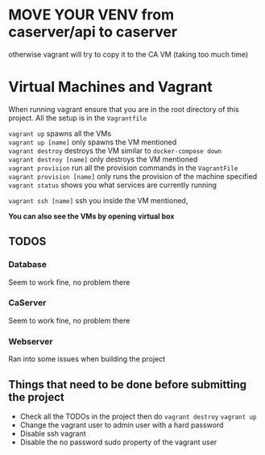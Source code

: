 # MOVE YOUR VENV from caserver/api to caserver 
otherwise vagrant will try to copy it to the CA VM (taking too much time)


# Virtual Machines and Vagrant
When running vagrant ensure that you are in the root directory of this project.
All the setup is in the `Vagrantfile`

`vagrant up` spawns all the VMs  
`vagrant up [name]` only spawns the VM mentioned  
`vagrant destroy` destroys the VM similar to `docker-compose down`  
`vagrant destroy [name]` only destroys the VM mentioned  
`vagrant provision` run all the provision commands in the `VagrantFile`  
`vagrant provision [name]` only runs the provision of the machine specified
`vagrant status` shows you what services are currently running

`vagrant ssh [name]` ssh you inside the VM mentioned,

**You can also see the VMs by opening virtual box**

## TODOS

### Database
Seem to work fine, no problem there

### CaServer
Seem to work fine, no problem there

### Webserver
Ran into some issues when building the project

## Things that need to be done before submitting the project
- Check all the TODOs in the project then do `vagrant destroy` `vagrant up`
- Change the vagrant user to admin user with a hard password
- Disable ssh vagrant
- Disable the no password sudo property of the vagrant user